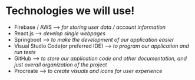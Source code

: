 Technologies we will use!
======

* Firebase / AWS --> *for storing user data / account information*
* React.js --> *develop single webpages*
* Springboot --> *to make the development of our application easier*
* Visual Studio Code(or preferred IDE) --> *to program our application and run tests*
* GitHub --> *to store our application code and other documentation, and just overall organization of the project*
* Procreate --> *to create visuals and icons for user experience*
